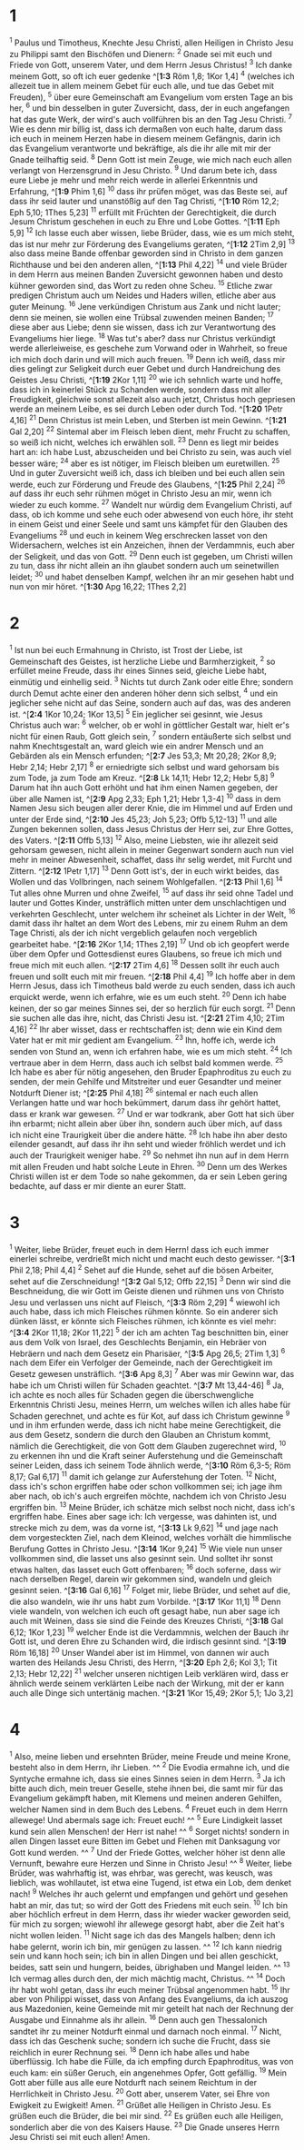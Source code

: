 # 1
<sup>1</sup> Paulus und Timotheus, Knechte Jesu Christi, allen Heiligen in Christo Jesu zu Philippi samt den Bischöfen und Dienern: <sup>2</sup> Gnade sei mit euch und Friede von Gott, unserem Vater, und dem Herrn Jesus Christus! <sup>3</sup> Ich danke meinem Gott, so oft ich euer gedenke ^[**1:3** Röm 1,8; 1Kor 1,4] <sup>4</sup> (welches ich allezeit tue in allem meinem Gebet für euch alle, und tue das Gebet mit Freuden), <sup>5</sup> über eure Gemeinschaft am Evangelium vom ersten Tage an bis her, <sup>6</sup> und bin desselben in guter Zuversicht, dass, der in euch angefangen hat das gute Werk, der wird's auch vollführen bis an den Tag Jesu Christi. <sup>7</sup> Wie es denn mir billig ist, dass ich dermaßen von euch halte, darum dass ich euch in meinem Herzen habe in diesem meinem Gefängnis, darin ich das Evangelium verantworte und bekräftige, als die ihr alle mit mir der Gnade teilhaftig seid. <sup>8</sup> Denn Gott ist mein Zeuge, wie mich nach euch allen verlangt von Herzensgrund in Jesu Christo. <sup>9</sup> Und darum bete ich, dass eure Liebe je mehr und mehr reich werde in allerlei Erkenntnis und Erfahrung, ^[**1:9** Phim 1,6] <sup>10</sup> dass ihr prüfen möget, was das Beste sei, auf dass ihr seid lauter und unanstößig auf den Tag Christi, ^[**1:10** Röm 12,2; Eph 5,10; 1Thes 5,23] <sup>11</sup> erfüllt mit Früchten der Gerechtigkeit, die durch Jesum Christum geschehen in euch zu Ehre und Lobe Gottes. ^[**1:11** Eph 5,9] <sup>12</sup> Ich lasse euch aber wissen, liebe Brüder, dass, wie es um mich steht, das ist nur mehr zur Förderung des Evangeliums geraten, ^[**1:12** 2Tim 2,9] <sup>13</sup> also dass meine Bande offenbar geworden sind in Christo in dem ganzen Richthause und bei den anderen allen, ^[**1:13** Phil 4,22] <sup>14</sup> und viele Brüder in dem Herrn aus meinen Banden Zuversicht gewonnen haben und desto kühner geworden sind, das Wort zu reden ohne Scheu. <sup>15</sup> Etliche zwar predigen Christum auch um Neides und Haders willen, etliche aber aus guter Meinung. <sup>16</sup> Jene verkündigen Christum aus Zank und nicht lauter; denn sie meinen, sie wollen eine Trübsal zuwenden meinen Banden; <sup>17</sup> diese aber aus Liebe; denn sie wissen, dass ich zur Verantwortung des Evangeliums hier liege. <sup>18</sup> Was tut's aber? dass nur Christus verkündigt werde allerleiweise, es geschehe zum Vorwand oder in Wahrheit, so freue ich mich doch darin und will mich auch freuen. <sup>19</sup> Denn ich weiß, dass mir dies gelingt zur Seligkeit durch euer Gebet und durch Handreichung des Geistes Jesu Christi, ^[**1:19** 2Kor 1,11] <sup>20</sup> wie ich sehnlich warte und hoffe, dass ich in keinerlei Stück zu Schanden werde, sondern dass mit aller Freudigkeit, gleichwie sonst allezeit also auch jetzt, Christus hoch gepriesen werde an meinem Leibe, es sei durch Leben oder durch Tod. ^[**1:20** 1Petr 4,16] <sup>21</sup> Denn Christus ist mein Leben, und Sterben ist mein Gewinn. ^[**1:21** Gal 2,20] <sup>22</sup> Sintemal aber im Fleisch leben dient, mehr Frucht zu schaffen, so weiß ich nicht, welches ich erwählen soll. <sup>23</sup> Denn es liegt mir beides hart an: ich habe Lust, abzuscheiden und bei Christo zu sein, was auch viel besser wäre; <sup>24</sup> aber es ist nötiger, im Fleisch bleiben um euretwillen. <sup>25</sup> Und in guter Zuversicht weiß ich, dass ich bleiben und bei euch allen sein werde, euch zur Förderung und Freude des Glaubens, ^[**1:25** Phil 2,24] <sup>26</sup> auf dass ihr euch sehr rühmen möget in Christo Jesu an mir, wenn ich wieder zu euch komme. <sup>27</sup> Wandelt nur würdig dem Evangelium Christi, auf dass, ob ich komme und sehe euch oder abwesend von euch höre, ihr steht in einem Geist und einer Seele und samt uns kämpfet für den Glauben des Evangeliums <sup>28</sup> und euch in keinem Weg erschrecken lasset von den Widersachern, welches ist ein Anzeichen, ihnen der Verdammnis, euch aber der Seligkeit, und das von Gott. <sup>29</sup> Denn euch ist gegeben, um Christi willen zu tun, dass ihr nicht allein an ihn glaubet sondern auch um seinetwillen leidet; <sup>30</sup> und habet denselben Kampf, welchen ihr an mir gesehen habt und nun von mir höret. ^[**1:30** Apg 16,22; 1Thes 2,2] 
          
# 2
<sup>1</sup> Ist nun bei euch Ermahnung in Christo, ist Trost der Liebe, ist Gemeinschaft des Geistes, ist herzliche Liebe und Barmherzigkeit, <sup>2</sup> so erfüllet meine Freude, dass ihr eines Sinnes seid, gleiche Liebe habt, einmütig und einhellig seid. <sup>3</sup> Nichts tut durch Zank oder eitle Ehre; sondern durch Demut achte einer den anderen höher denn sich selbst, <sup>4</sup> und ein jeglicher sehe nicht auf das Seine, sondern auch auf das, was des anderen ist. ^[**2:4** 1Kor 10,24; 1Kor 13,5] <sup>5</sup> Ein jeglicher sei gesinnt, wie Jesus Christus auch war: <sup>6</sup> welcher, ob er wohl in göttlicher Gestalt war, hielt er's nicht für einen Raub, Gott gleich sein, <sup>7</sup> sondern entäußerte sich selbst und nahm Knechtsgestalt an, ward gleich wie ein andrer Mensch und an Gebärden als ein Mensch erfunden; ^[**2:7** Jes 53,3; Mt 20,28; 2Kor 8,9; Hebr 2,14; Hebr 2,17] <sup>8</sup> er erniedrigte sich selbst und ward gehorsam bis zum Tode, ja zum Tode am Kreuz. ^[**2:8** Lk 14,11; Hebr 12,2; Hebr 5,8] <sup>9</sup> Darum hat ihn auch Gott erhöht und hat ihm einen Namen gegeben, der über alle Namen ist, ^[**2:9** Apg 2,33; Eph 1,21; Hebr 1,3-4] <sup>10</sup> dass in dem Namen Jesu sich beugen aller derer Knie, die im Himmel und auf Erden und unter der Erde sind, ^[**2:10** Jes 45,23; Joh 5,23; Offb 5,12-13] <sup>11</sup> und alle Zungen bekennen sollen, dass Jesus Christus der Herr sei, zur Ehre Gottes, des Vaters. ^[**2:11** Offb 5,13] <sup>12</sup> Also, meine Liebsten, wie ihr allezeit seid gehorsam gewesen, nicht allein in meiner Gegenwart sondern auch nun viel mehr in meiner Abwesenheit, schaffet, dass ihr selig werdet, mit Furcht und Zittern. ^[**2:12** 1Petr 1,17] <sup>13</sup> Denn Gott ist's, der in euch wirkt beides, das Wollen und das Vollbringen, nach seinem Wohlgefallen. ^[**2:13** Phil 1,6] <sup>14</sup> Tut alles ohne Murren und ohne Zweifel, <sup>15</sup> auf dass ihr seid ohne Tadel und lauter und Gottes Kinder, unsträflich mitten unter dem unschlachtigen und verkehrten Geschlecht, unter welchem ihr scheinet als Lichter in der Welt, <sup>16</sup> damit dass ihr haltet an dem Wort des Lebens, mir zu einem Ruhm an dem Tage Christi, als der ich nicht vergeblich gelaufen noch vergeblich gearbeitet habe. ^[**2:16** 2Kor 1,14; 1Thes 2,19] <sup>17</sup> Und ob ich geopfert werde über dem Opfer und Gottesdienst eures Glaubens, so freue ich mich und freue mich mit euch allen. ^[**2:17** 2Tim 4,6] <sup>18</sup> Dessen sollt ihr euch auch freuen und sollt euch mit mir freuen. ^[**2:18** Phil 4,4] <sup>19</sup> Ich hoffe aber in dem Herrn Jesus, dass ich Timotheus bald werde zu euch senden, dass ich auch erquickt werde, wenn ich erfahre, wie es um euch steht. <sup>20</sup> Denn ich habe keinen, der so gar meines Sinnes sei, der so herzlich für euch sorgt. <sup>21</sup> Denn sie suchen alle das ihre, nicht, das Christi Jesu ist. ^[**2:21** 2Tim 4,10; 2Tim 4,16] <sup>22</sup> Ihr aber wisset, dass er rechtschaffen ist; denn wie ein Kind dem Vater hat er mit mir gedient am Evangelium. <sup>23</sup> Ihn, hoffe ich, werde ich senden von Stund an, wenn ich erfahren habe, wie es um mich steht. <sup>24</sup> Ich vertraue aber in dem Herrn, dass auch ich selbst bald kommen werde. <sup>25</sup> Ich habe es aber für nötig angesehen, den Bruder Epaphroditus zu euch zu senden, der mein Gehilfe und Mitstreiter und euer Gesandter und meiner Notdurft Diener ist; ^[**2:25** Phil 4,18] 
            <sup>26</sup> sintemal er nach euch allen Verlangen hatte und war hoch bekümmert, darum dass ihr gehört hattet, dass er krank war gewesen. <sup>27</sup> Und er war todkrank, aber Gott hat sich über ihn erbarmt; nicht allein aber über ihn, sondern auch über mich, auf dass ich nicht eine Traurigkeit über die andere hätte. <sup>28</sup> Ich habe ihn aber desto eilender gesandt, auf dass ihr ihn seht und wieder fröhlich werdet und ich auch der Traurigkeit weniger habe. <sup>29</sup> So nehmet ihn nun auf in dem Herrn mit allen Freuden und habt solche Leute in Ehren. <sup>30</sup> Denn um des Werkes Christi willen ist er dem Tode so nahe gekommen, da er sein Leben gering bedachte, auf dass er mir diente an eurer Statt.
# 3
<sup>1</sup> Weiter, liebe Brüder, freuet euch in dem Herrn! dass ich euch immer einerlei schreibe, verdrießt mich nicht und macht euch desto gewisser. ^[**3:1** Phil 2,18; Phil 4,4] <sup>2</sup> Sehet auf die Hunde, sehet auf die bösen Arbeiter, sehet auf die Zerschneidung! ^[**3:2** Gal 5,12; Offb 22,15] <sup>3</sup> Denn wir sind die Beschneidung, die wir Gott im Geiste dienen und rühmen uns von Christo Jesu und verlassen uns nicht auf Fleisch, ^[**3:3** Röm 2,29] <sup>4</sup> wiewohl ich auch habe, dass ich mich Fleisches rühmen könnte. So ein anderer sich dünken lässt, er könnte sich Fleisches rühmen, ich könnte es viel mehr: ^[**3:4** 2Kor 11,18; 2Kor 11,22] <sup>5</sup> der ich am achten Tag beschnitten bin, einer aus dem Volk von Israel, des Geschlechts Benjamin, ein Hebräer von Hebräern und nach dem Gesetz ein Pharisäer, ^[**3:5** Apg 26,5; 2Tim 1,3] <sup>6</sup> nach dem Eifer ein Verfolger der Gemeinde, nach der Gerechtigkeit im Gesetz gewesen unsträflich. ^[**3:6** Apg 8,3] <sup>7</sup> Aber was mir Gewinn war, das habe ich um Christi willen für Schaden geachtet. ^[**3:7** Mt 13,44-46] <sup>8</sup> Ja, ich achte es noch alles für Schaden gegen die überschwengliche Erkenntnis Christi Jesu, meines Herrn, um welches willen ich alles habe für Schaden gerechnet, und achte es für Kot, auf dass ich Christum gewinne <sup>9</sup> und in ihm erfunden werde, dass ich nicht habe meine Gerechtigkeit, die aus dem Gesetz, sondern die durch den Glauben an Christum kommt, nämlich die Gerechtigkeit, die von Gott dem Glauben zugerechnet wird, <sup>10</sup> zu erkennen ihn und die Kraft seiner Auferstehung und die Gemeinschaft seiner Leiden, dass ich seinem Tode ähnlich werde, ^[**3:10** Röm 6,3-5; Röm 8,17; Gal 6,17] <sup>11</sup> damit ich gelange zur Auferstehung der Toten. <sup>12</sup> Nicht, dass ich's schon ergriffen habe oder schon vollkommen sei; ich jage ihm aber nach, ob ich's auch ergreifen möchte, nachdem ich von Christo Jesu ergriffen bin. <sup>13</sup> Meine Brüder, ich schätze mich selbst noch nicht, dass ich's ergriffen habe. Eines aber sage ich: Ich vergesse, was dahinten ist, und strecke mich zu dem, was da vorne ist, ^[**3:13** Lk 9,62] <sup>14</sup> und jage nach dem vorgesteckten Ziel, nach dem Kleinod, welches vorhält die himmlische Berufung Gottes in Christo Jesu. ^[**3:14** 1Kor 9,24] <sup>15</sup> Wie viele nun unser vollkommen sind, die lasset uns also gesinnt sein. Und solltet ihr sonst etwas halten, das lasset euch Gott offenbaren; <sup>16</sup> doch soferne, dass wir nach derselben Regel, darein wir gekommen sind, wandeln und gleich gesinnt seien. ^[**3:16** Gal 6,16] <sup>17</sup> Folget mir, liebe Brüder, und sehet auf die, die also wandeln, wie ihr uns habt zum Vorbilde. ^[**3:17** 1Kor 11,1] <sup>18</sup> Denn viele wandeln, von welchen ich euch oft gesagt habe, nun aber sage ich auch mit Weinen, dass sie sind die Feinde des Kreuzes Christi, ^[**3:18** Gal 6,12; 1Kor 1,23] <sup>19</sup> welcher Ende ist die Verdammnis, welchen der Bauch ihr Gott ist, und deren Ehre zu Schanden wird, die irdisch gesinnt sind. ^[**3:19** Röm 16,18] <sup>20</sup> Unser Wandel aber ist im Himmel, von dannen wir auch warten des Heilands Jesu Christi, des Herrn, ^[**3:20** Eph 2,6; Kol 3,1; Tit 2,13; Hebr 12,22] <sup>21</sup> welcher unseren nichtigen Leib verklären wird, dass er ähnlich werde seinem verklärten Leibe nach der Wirkung, mit der er kann auch alle Dinge sich untertänig machen. ^[**3:21** 1Kor 15,49; 2Kor 5,1; 1Jo 3,2] 
               
# 4
<sup>1</sup> Also, meine lieben und ersehnten Brüder, meine Freude und meine Krone, besteht also in dem Herrn, ihr Lieben. ^^ <sup>2</sup> Die Evodia ermahne ich, und die Syntyche ermahne ich, dass sie eines Sinnes seien in dem Herrn. <sup>3</sup> Ja ich bitte auch dich, mein treuer Geselle, stehe ihnen bei, die samt mir für das Evangelium gekämpft haben, mit Klemens und meinen anderen Gehilfen, welcher Namen sind in dem Buch des Lebens. <sup>4</sup> Freuet euch in dem Herrn allewege! Und abermals sage ich: Freuet euch! ^^ <sup>5</sup> Eure Lindigkeit lasset kund sein allen Menschen! der Herr ist nahe! ^^ <sup>6</sup> Sorget nichts! sondern in allen Dingen lasset eure Bitten im Gebet und Flehen mit Danksagung vor Gott kund werden. ^^ <sup>7</sup> Und der Friede Gottes, welcher höher ist denn alle Vernunft, bewahre eure Herzen und Sinne in Christo Jesu! ^^ <sup>8</sup> Weiter, liebe Brüder, was wahrhaftig ist, was ehrbar, was gerecht, was keusch, was lieblich, was wohllautet, ist etwa eine Tugend, ist etwa ein Lob, dem denket nach! <sup>9</sup> Welches ihr auch gelernt und empfangen und gehört und gesehen habt an mir, das tut; so wird der Gott des Friedens mit euch sein. <sup>10</sup> Ich bin aber höchlich erfreut in dem Herrn, dass ihr wieder wacker geworden seid, für mich zu sorgen; wiewohl ihr allewege gesorgt habt, aber die Zeit hat's nicht wollen leiden. <sup>11</sup> Nicht sage ich das des Mangels halben; denn ich habe gelernt, worin ich bin, mir genügen zu lassen. ^^ <sup>12</sup> Ich kann niedrig sein und kann hoch sein; ich bin in allen Dingen und bei allen geschickt, beides, satt sein und hungern, beides, übrighaben und Mangel leiden. ^^ <sup>13</sup> Ich vermag alles durch den, der mich mächtig macht, Christus. ^^ <sup>14</sup> Doch ihr habt wohl getan, dass ihr euch meiner Trübsal angenommen habt. <sup>15</sup> Ihr aber von Philippi wisset, dass von Anfang des Evangeliums, da ich auszog aus Mazedonien, keine Gemeinde mit mir geteilt hat nach der Rechnung der Ausgabe und Einnahme als ihr allein. <sup>16</sup> Denn auch gen Thessalonich sandtet ihr zu meiner Notdurft einmal und darnach noch einmal. <sup>17</sup> Nicht, dass ich das Geschenk suche; sondern ich suche die Frucht, dass sie reichlich in eurer Rechnung sei. <sup>18</sup> Denn ich habe alles und habe überflüssig. Ich habe die Fülle, da ich empfing durch Epaphroditus, was von euch kam: ein süßer Geruch, ein angenehmes Opfer, Gott gefällig. <sup>19</sup> Mein Gott aber fülle aus alle eure Notdurft nach seinem Reichtum in der Herrlichkeit in Christo Jesu. <sup>20</sup> Gott aber, unserem Vater, sei Ehre von Ewigkeit zu Ewigkeit! Amen. <sup>21</sup> Grüßet alle Heiligen in Christo Jesu. Es grüßen euch die Brüder, die bei mir sind. <sup>22</sup> Es grüßen euch alle Heiligen, sonderlich aber die von des Kaisers Hause. <sup>23</sup> Die Gnade unseres Herrn Jesu Christi sei mit euch allen! Amen.